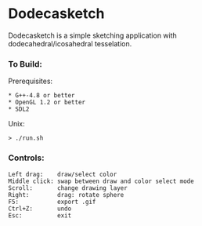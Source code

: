 Dodecasketch
===

Dodecasketch is a simple sketching application with dodecahedral/icosahedral tesselation.

### To Build:

Prerequisites:

    * G++-4.8 or better
    * OpenGL 1.2 or better
    * SDL2

Unix:

    > ./run.sh

### Controls:

    Left drag:    draw/select color
    Middle click: swap between draw and color select mode
    Scroll:       change drawing layer
    Right:        drag: rotate sphere
    F5:           export .gif
    Ctrl+Z:       undo
    Esc:          exit
